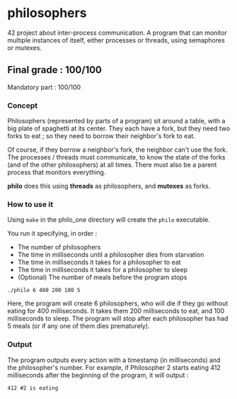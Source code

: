 # philosophers

42 project about inter-process communication. A program that can monitor multiple instances of itself, either processes or threads, using semaphores or mutexes.

## Final grade : 100/100

Mandatory part : 100/100

### Concept

Philosophers (represented by parts of a program) sit around a table, with a big plate of spaghetti at its center. They each have a fork, but they need two forks to eat ; so they need to borrow their neighbor's fork to eat.

Of course, if they borrow a neighbor's fork, the neighbor can't use the fork. The processes / threads must communicate, to know the state of the forks (and of the other philosophers) at all times. There must also be a parent process that monitors everything.


**philo** does this using **threads** as philosophers, and **mutexes** as forks.



### How to use it

Using ``make`` in the philo_one directory will create the ``philo`` executable. 

You run it specifying, in order :
* The number of philosophers
* The time in milliseconds until a philosopher dies from starvation
* The time in milliseconds it takes for a philosopher to eat
* The time in milliseconds it takes for a philosopher to sleep
* (Optional) The number of meals before the program stops

```
./philo 6 400 200 100 5
```

Here, the program will create 6 philosophers, who will die if they go without eating for 400 milliseconds. It takes them 200 milliseconds to eat, and 100 milliseconds to sleep. The program will stop after each philosopher has had 5 meals (or if any one of them dies prematurely).

### Output

The program outputs every action with a timestamp (in milliseconds) and the philosopher's number. For example, if Philosopher 2 starts eating 412 milliseconds after the beginning of the program, it will output :

```
412 #2 is eating
```



